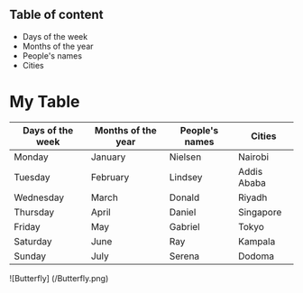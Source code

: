 ## Table of content
* Days of the week
* Months of the year
* People's names
* Cities
# My Table
|Days of the week|Months of the year| People's names| Cities
---|---|---|---|
Monday| January|Nielsen|Nairobi
Tuesday|February|Lindsey|Addis Ababa
Wednesday|March|Donald|Riyadh
Thursday|April|Daniel|Singapore
Friday|May|Gabriel|Tokyo
Saturday|June|Ray|Kampala
Sunday|July|Serena|Dodoma

![Butterfly] (/Butterfly.png)
